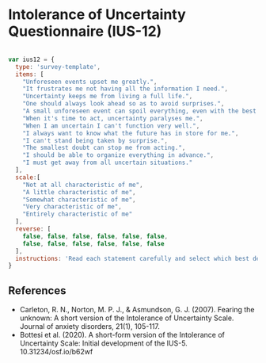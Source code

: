 # Intolerance of Uncertainty Questionnaire (IUS-12)

```javascript

var ius12 = {
  type: 'survey-template',
  items: [
    "Unforeseen events upset me greatly.",                                               // 5-item (uncertainty aversion)
    "It frustrates me not having all the information I need.",
    "Uncertainty keeps me from living a full life.",
    "One should always look ahead so as to avoid surprises.",
    "A small unforeseen event can spoil everything, even with the best of planning.",
    "When it's time to act, uncertainty paralyses me.",                                  // 5-item (uncertainty paralysis)
    "When I am uncertain I can't function very well.",
    "I always want to know what the future has in store for me.",                        // 5-item (predictability)
    "I can't stand being taken by surprise.",                                            // 5-item (uncertainty aversion)
    "The smallest doubt can stop me from acting.",
    "I should be able to organize everything in advance.",                               // 5-item (predictability)
    "I must get away from all uncertain situations."
  ],
  scale:[
    "Not at all characteristic of me",
    "A little characteristic of me",
    "Somewhat characteristic of me",
    "Very characteristic of me",
    "Entirely characteristic of me"
  ],
  reverse: [
    false, false, false, false, false, false,
    false, false, false, false, false, false
  ],
  instructions: 'Read each statement carefully and select which best describes you.'
}

```

## References
- Carleton, R. N., Norton, M. P. J., & Asmundson, G. J. (2007). Fearing the unknown: A short version of the Intolerance of Uncertainty Scale. Journal of anxiety disorders, 21(1), 105-117.
- Bottesi et al. (2020). A short-form version of the Intolerance of Uncertainty Scale: Initial development of the IUS-5. 10.31234/osf.io/b62wf
